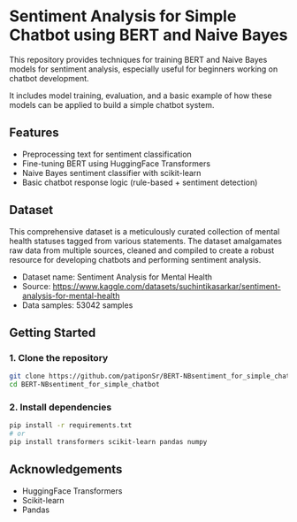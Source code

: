 # Sentiment Analysis for Simple Chatbot using BERT and Naive Bayes

This repository provides techniques for training BERT and Naive Bayes models for sentiment analysis, especially useful for beginners working on chatbot development.

It includes model training, evaluation, and a basic example of how these models can be applied to build a simple chatbot system.



##  Features

-  Preprocessing text for sentiment classification
-  Fine-tuning BERT using HuggingFace Transformers
-  Naive Bayes sentiment classifier with scikit-learn
-  Basic chatbot response logic (rule-based + sentiment detection)



## Dataset
This comprehensive dataset is a meticulously curated collection of mental health statuses tagged from various statements. The dataset amalgamates raw data from multiple sources, cleaned and compiled to create a robust resource for developing chatbots and performing sentiment analysis.

- Dataset name: Sentiment Analysis for Mental Health
- Source: https://www.kaggle.com/datasets/suchintikasarkar/sentiment-analysis-for-mental-health
- Data samples: 53042 samples



## Getting Started

### 1. Clone the repository

```bash
git clone https://github.com/patiponSr/BERT-NBsentiment_for_simple_chatbot.git
cd BERT-NBsentiment_for_simple_chatbot
```

### 2. Install dependencies

```bash
pip install -r requirements.txt
# or
pip install transformers scikit-learn pandas numpy
```

## Acknowledgements
- HuggingFace Transformers
- Scikit-learn
- Pandas
